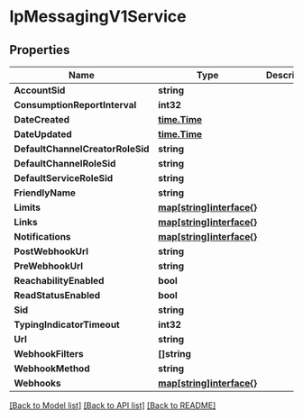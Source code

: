 # IpMessagingV1Service

## Properties

Name | Type | Description | Notes
------------ | ------------- | ------------- | -------------
**AccountSid** | **string** |  | [optional] 
**ConsumptionReportInterval** | **int32** |  | [optional] 
**DateCreated** | [**time.Time**](time.Time.md) |  | [optional] 
**DateUpdated** | [**time.Time**](time.Time.md) |  | [optional] 
**DefaultChannelCreatorRoleSid** | **string** |  | [optional] 
**DefaultChannelRoleSid** | **string** |  | [optional] 
**DefaultServiceRoleSid** | **string** |  | [optional] 
**FriendlyName** | **string** |  | [optional] 
**Limits** | [**map[string]interface{}**](.md) |  | [optional] 
**Links** | [**map[string]interface{}**](.md) |  | [optional] 
**Notifications** | [**map[string]interface{}**](.md) |  | [optional] 
**PostWebhookUrl** | **string** |  | [optional] 
**PreWebhookUrl** | **string** |  | [optional] 
**ReachabilityEnabled** | **bool** |  | [optional] 
**ReadStatusEnabled** | **bool** |  | [optional] 
**Sid** | **string** |  | [optional] 
**TypingIndicatorTimeout** | **int32** |  | [optional] 
**Url** | **string** |  | [optional] 
**WebhookFilters** | **[]string** |  | [optional] 
**WebhookMethod** | **string** |  | [optional] 
**Webhooks** | [**map[string]interface{}**](.md) |  | [optional] 

[[Back to Model list]](../README.md#documentation-for-models) [[Back to API list]](../README.md#documentation-for-api-endpoints) [[Back to README]](../README.md)


